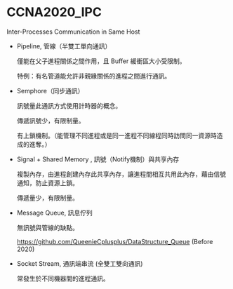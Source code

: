 # CCNA2020_IPC
Inter-Processes Communication in Same Host

* Pipeline, 管線（半雙工單向通訊）

  僅能在父子進程關係之間作用，且 Buffer 緩衝區大小受限制。
  
  特例：有名管道能允許非親緣關係的進程之間進行通訊。

* Semphore（同步通訊）

  訊號量此通訊方式使用計時器的概念。

  傳遞訊號少，有限制量。
  
  有上鎖機制。（能管理不同進程或是同一進程不同線程同時訪問同一資源時造成的進奪。）
  
* Signal + Shared Memory , 訊號（Notify機制）與共享內存

  複製內存，由進程創建內存此共享內存，讓進程間相互共用此內存，藉由信號通知，防止資源上鎖。
  
  傳遞量少，有限制量。
  
* Message Queue, 訊息佇列

  無訊號與管線的缺點。
  
  https://github.com/QueenieCplusplus/DataStructure_Queue (Before 2020)

* Socket Stream, 通訊端串流 (全雙工雙向通訊)

  常發生於不同機器間的進程通訊。




